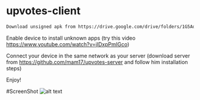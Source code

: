 # upvotes-client

```bash
Download unsigned apk from https://drive.google.com/drive/folders/1G5Aq7ZzXHxx8CSIwXOefHFNbq_AuszhY
```
Enable device to install unknown apps (try this video https://www.youtube.com/watch?v=jIDxpPmIGco)

Connect your device in the same network as your server (download server from https://github.com/mam17/upvotes-server and follow him installation steps)

Enjoy!

#ScreenShot
![alt text](https://i.ibb.co/8PPz5Sj/Screenshot-1559707184.png)
